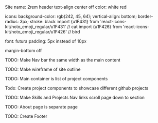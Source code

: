 Site name: 2rem
<a> header text-align center off
color: white red


icons: 
    background-color: rgb(242, 45, 64);
    vertical-align: bottom;
    border-radius: 3px;
    stroke: black
import {u1F431} from 'react-icons-kit/noto_emoji_regular/u1F431' // cat
import {u1F426} from 'react-icons-kit/noto_emoji_regular/u1F426' // bird

font: futura
padding: 5px instead of 10px

margin-bottom off


TODO: Make Nav bar the same width as the main content

TODO: Make wireframe of site outline

TODO: Main container is list of project components

Todo: Create project components to showcase different github projects

TODO: Make Skills and Projects Nav links scroll page down to section

TODO: About page is separate page

TODO: Create Footer